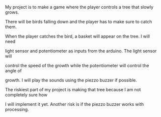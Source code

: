 My project is to make a game where the player controls a tree that slowly grows. 

There will be birds falling down and the player has to make sure to catch them.

When the player catches the bird, a basket will appear on the tree. I will need

light sensor and potentiometer as inputs from the arduino. The light sensor will

control the speed of the growth while the potentiometer will control the angle of

growth. I will play the sounds using the piezzo buzzer if possible.

The riskiest part of my project is making that tree because I am not completely sure how

I will implement it yet. Another risk is if the piezzo buzzer works with processing.
